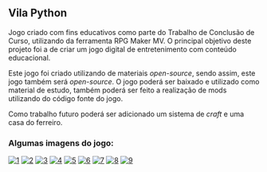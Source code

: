 ## Vila Python
Jogo criado com fins educativos como parte do Trabalho de Conclusão de Curso, utilizando da ferramenta RPG Maker MV. O principal objetivo deste projeto foi a de criar um jogo digital de entretenimento com conteúdo educacional.

Este jogo foi criado utilizando de materiais *open-source*, sendo assim, este jogo também será *open-source*. O jogo poderá ser baixado e utilizado como material de estudo, também poderá ser feito a realização de mods utilizando do código fonte do jogo. 

Como trabalho futuro poderá ser adicionado um sistema de *craft* e uma casa do ferreiro.

### Algumas imagens do jogo:
[![1](https://i.imgur.com/Ji2Y2G5.png "1")](https://i.imgur.com/Ji2Y2G5.png "1")
[![2](https://i.imgur.com/KQDBxKw.png "2")](https://i.imgur.com/KQDBxKw.png "2")
[![3](https://i.imgur.com/wKkItxV.png "3")](https://i.imgur.com/wKkItxV.png "3")
[![4](https://i.imgur.com/jcaGGzY.png "4")](https://i.imgur.com/jcaGGzY.png "4")
[![5](https://i.imgur.com/3eLd9TM.png "5")](https://i.imgur.com/3eLd9TM.png "5")
[![6](https://i.imgur.com/06AEUxw.png "6")](https://i.imgur.com/06AEUxw.png "6")
[![7](https://i.imgur.com/LjzXUG9.png "7")](https://i.imgur.com/LjzXUG9.png "7")
[![8](https://i.imgur.com/jk38lOW.png "8")](https://i.imgur.com/jk38lOW.png "8")
[![9](https://i.imgur.com/Suh5gi5.png "9")](https://i.imgur.com/Suh5gi5.png "9")
